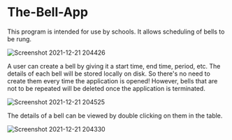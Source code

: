 # The-Bell-App
This program is intended for use by schools. It allows scheduling of bells to be rung.

![Screenshot 2021-12-21 204426](https://user-images.githubusercontent.com/67403229/146954148-2c82e22e-67a1-42fe-ad7f-07e800c45fa0.png)


A user can create a bell by giving it a start time, end time, period, etc. The details of each bell will be stored locally on disk. So there's no need to create them every time the application is opened! However, bells that are not to be repeated will be deleted once the application is terminated.

![Screenshot 2021-12-21 204525](https://user-images.githubusercontent.com/67403229/146954383-a9e7e5d1-db17-4bc4-863c-e4744eaa5079.png)


The details of a bell can be viewed by double clicking on them in the table.

![Screenshot 2021-12-21 204330](https://user-images.githubusercontent.com/67403229/146954219-b6c861a3-2693-4202-9974-d29fe675bc8c.png)
